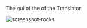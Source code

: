 The gui of the of the Translator

![screenshot-rocks](https://github.com/yeasin-repos/py-clock/assets/156492489/a2ec527d-409a-4876-8b02-9ac3af0324dc)
